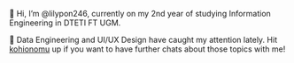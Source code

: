 👋 Hi, I’m @lilypon246, currently on my 2nd year of studying Information Engineering in DTETI FT UGM.

👀 Data Engineering and UI/UX Design have caught my attention lately. Hit [kohionomu](discordapp.com/users/739151655605633075) up if you want to have further chats about those topics with me!

<!---
lilypon246/lilypon246 is a ✨ special ✨ repository because its `README.md` (this file) appears on your GitHub profile.
You can click the Preview link to take a look at your changes.
--->
